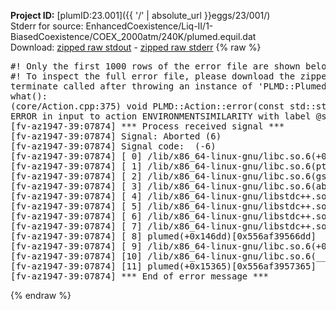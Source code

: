 **Project ID:** [plumID:23.001]({{ '/' | absolute_url }}eggs/23/001/)  
Stderr for source:  EnhancedCoexistence/Liq-II/1-BiasedCoexistence/COEX_2000atm/240K/plumed.equil.dat   
Download: [zipped raw stdout](plumed.equil.dat.plumed.stdout.txt.zip) - [zipped raw stderr](plumed.equil.dat.plumed.stderr.txt.zip) 
{% raw %}
<pre>
#! Only the first 1000 rows of the error file are shown below
#! To inspect the full error file, please download the zipped raw stderr file above
terminate called after throwing an instance of 'PLMD::Plumed::ExceptionError'
what():
(core/Action.cpp:375) void PLMD::Action::error(const std::string&) const
ERROR in input to action ENVIRONMENTSIMILARITY with label @s9 : missing input file ice.pdb
[fv-az1947-39:07874] *** Process received signal ***
[fv-az1947-39:07874] Signal: Aborted (6)
[fv-az1947-39:07874] Signal code:  (-6)
[fv-az1947-39:07874] [ 0] /lib/x86_64-linux-gnu/libc.so.6(+0x45330)[0x7f929ec45330]
[fv-az1947-39:07874] [ 1] /lib/x86_64-linux-gnu/libc.so.6(pthread_kill+0x11c)[0x7f929ec9eb2c]
[fv-az1947-39:07874] [ 2] /lib/x86_64-linux-gnu/libc.so.6(gsignal+0x1e)[0x7f929ec4527e]
[fv-az1947-39:07874] [ 3] /lib/x86_64-linux-gnu/libc.so.6(abort+0xdf)[0x7f929ec288ff]
[fv-az1947-39:07874] [ 4] /lib/x86_64-linux-gnu/libstdc++.so.6(+0xa5ff5)[0x7f929f0a5ff5]
[fv-az1947-39:07874] [ 5] /lib/x86_64-linux-gnu/libstdc++.so.6(+0xbb0da)[0x7f929f0bb0da]
[fv-az1947-39:07874] [ 6] /lib/x86_64-linux-gnu/libstdc++.so.6(_ZSt10unexpectedv+0x0)[0x7f929f0a5a55]
[fv-az1947-39:07874] [ 7] /lib/x86_64-linux-gnu/libstdc++.so.6(+0xa5a6f)[0x7f929f0a5a6f]
[fv-az1947-39:07874] [ 8] plumed(+0x146dd)[0x556af39566dd]
[fv-az1947-39:07874] [ 9] /lib/x86_64-linux-gnu/libc.so.6(+0x2a1ca)[0x7f929ec2a1ca]
[fv-az1947-39:07874] [10] /lib/x86_64-linux-gnu/libc.so.6(__libc_start_main+0x8b)[0x7f929ec2a28b]
[fv-az1947-39:07874] [11] plumed(+0x15365)[0x556af3957365]
[fv-az1947-39:07874] *** End of error message ***
</pre>
{% endraw %}
